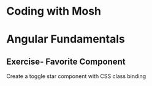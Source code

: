 # Coding with Mosh

# Angular Fundamentals

## Exercise- Favorite Component

Create a toggle star component with CSS class binding
